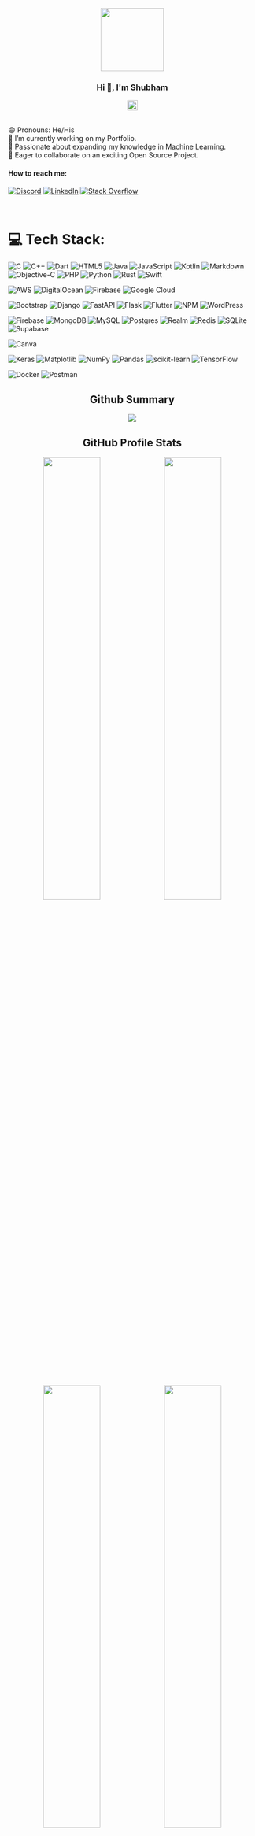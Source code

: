 <div align="center">
  <img src="https://c.tenor.com/KdkhCJ65m0sAAAAi/peach-goma-peach-and-goma.gif" width="128" />

### Hi 👋, I'm Shubham
<img src="https://komarev.com/ghpvc/?username=itz-shubham&label=Total%20Views&color=blue&style=plastic&style=for-the-badge" alt="itz-shubham" height=21 />
</div>

<br>

😄 Pronouns: He/His<br>
🔭 I’m currently working on my Portfolio.<br>
🌱 Passionate about expanding my knowledge in Machine Learning.<br>
👯 Eager to collaborate on an exciting Open Source Project.

#### How to reach me:
[![Discord](https://img.shields.io/badge/Discord-%237289DA.svg?style=for-the-badge&logo=discord&logoColor=white)](https://discord.gg/fddzy6aX)
[![LinkedIn](https://img.shields.io/badge/LinkedIn-%230077B5.svg?style=for-the-badge&logo=linkedin&logoColor=white)](https://linkedin.com/in/itz-shubham)
[![Stack Overflow](https://img.shields.io/badge/-Stackoverflow-FE7A16.svg?style=for-the-badge&logo=stack-overflow&logoColor=white)](https://stackoverflow.com/users/17802081) 

<br>

# 💻 Tech Stack:
![C](https://img.shields.io/badge/c-%2300599C.svg?style=for-the-badge&logo=c&logoColor=white)
![C++](https://img.shields.io/badge/c++-%2300599C.svg?style=for-the-badge&logo=c%2B%2B&logoColor=white)
![Dart](https://img.shields.io/badge/dart-%230175C2.svg?style=for-the-badge&logo=dart&logoColor=white)
![HTML5](https://img.shields.io/badge/html5-%23E34F26.svg?style=for-the-badge&logo=html5&logoColor=white)
![Java](https://img.shields.io/badge/java-%23ED8B00.svg?style=for-the-badge&logo=openjdk&logoColor=white)
![JavaScript](https://img.shields.io/badge/javascript-%23323330.svg?style=for-the-badge&logo=javascript&logoColor=%23F7DF1E)
![Kotlin](https://img.shields.io/badge/kotlin-%237F52FF.svg?style=for-the-badge&logo=kotlin&logoColor=white)
![Markdown](https://img.shields.io/badge/markdown-%23000000.svg?style=for-the-badge&logo=markdown&logoColor=white)
![Objective-C](https://img.shields.io/badge/OBJECTIVE--C-%233A95E3.svg?style=for-the-badge&logo=apple&logoColor=white)
![PHP](https://img.shields.io/badge/php-%23777BB4.svg?style=for-the-badge&logo=php&logoColor=white)
![Python](https://img.shields.io/badge/python-3670A0?style=for-the-badge&logo=python&logoColor=ffdd54)
![Rust](https://img.shields.io/badge/rust-%23000000.svg?style=for-the-badge&logo=rust&logoColor=white)
![Swift](https://img.shields.io/badge/swift-F54A2A?style=for-the-badge&logo=swift&logoColor=white)

![AWS](https://img.shields.io/badge/AWS-%23FF9900.svg?style=for-the-badge&logo=amazon-aws&logoColor=white)
![DigitalOcean](https://img.shields.io/badge/DigitalOcean-%230167ff.svg?style=for-the-badge&logo=digitalOcean&logoColor=white)
![Firebase](https://img.shields.io/badge/firebase-%23039BE5.svg?style=for-the-badge&logo=firebase)
![Google Cloud](https://img.shields.io/badge/GoogleCloud-%234285F4.svg?style=for-the-badge&logo=google-cloud&logoColor=white)

![Bootstrap](https://img.shields.io/badge/bootstrap-%238511FA.svg?style=for-the-badge&logo=bootstrap&logoColor=white)
![Django](https://img.shields.io/badge/django-%23092E20.svg?style=for-the-badge&logo=django&logoColor=white)
![FastAPI](https://img.shields.io/badge/FastAPI-005571?style=for-the-badge&logo=fastapi)
![Flask](https://img.shields.io/badge/flask-%23000.svg?style=for-the-badge&logo=flask&logoColor=white)
![Flutter](https://img.shields.io/badge/Flutter-%2302569B.svg?style=for-the-badge&logo=Flutter&logoColor=white)
![NPM](https://img.shields.io/badge/NPM-%23CB3837.svg?style=for-the-badge&logo=npm&logoColor=white)
![WordPress](https://img.shields.io/badge/WordPress-%23117AC9.svg?style=for-the-badge&logo=WordPress&logoColor=white)

![Firebase](https://img.shields.io/badge/Firebase-039BE5?style=for-the-badge&logo=Firebase&logoColor=white)
![MongoDB](https://img.shields.io/badge/MongoDB-%234ea94b.svg?style=for-the-badge&logo=mongodb&logoColor=white)
![MySQL](https://img.shields.io/badge/mysql-%2300000f.svg?style=for-the-badge&logo=mysql&logoColor=white)
![Postgres](https://img.shields.io/badge/postgres-%23316192.svg?style=for-the-badge&logo=postgresql&logoColor=white)
![Realm](https://img.shields.io/badge/Realm-39477F?style=for-the-badge&logo=realm&logoColor=white)
![Redis](https://img.shields.io/badge/redis-%23DD0031.svg?style=for-the-badge&logo=redis&logoColor=white)
![SQLite](https://img.shields.io/badge/sqlite-%2307405e.svg?style=for-the-badge&logo=sqlite&logoColor=white)
![Supabase](https://img.shields.io/badge/Supabase-3ECF8E?style=for-the-badge&logo=supabase&logoColor=white)

![Canva](https://img.shields.io/badge/Canva-%2300C4CC.svg?style=for-the-badge&logo=Canva&logoColor=white)

![Keras](https://img.shields.io/badge/Keras-%23D00000.svg?style=for-the-badge&logo=Keras&logoColor=white)
![Matplotlib](https://img.shields.io/badge/Matplotlib-%23ffffff.svg?style=for-the-badge&logo=Matplotlib&logoColor=black)
![NumPy](https://img.shields.io/badge/numpy-%23013243.svg?style=for-the-badge&logo=numpy&logoColor=white)
![Pandas](https://img.shields.io/badge/pandas-%23150458.svg?style=for-the-badge&logo=pandas&logoColor=white)
![scikit-learn](https://img.shields.io/badge/scikit--learn-%23F7931E.svg?style=for-the-badge&logo=scikit-learn&logoColor=white)
![TensorFlow](https://img.shields.io/badge/TensorFlow-%23FF6F00.svg?style=for-the-badge&logo=TensorFlow&logoColor=white)

![Docker](https://img.shields.io/badge/docker-%230db7ed.svg?style=for-the-badge&logo=docker&logoColor=white)
![Postman](https://img.shields.io/badge/Postman-FF6C37?style=for-the-badge&logo=postman&logoColor=white)


<div align="center">

  ## Github Summary
  <img src="https://github-profile-summary-cards.vercel.app/api/cards/profile-details?username=itz-shubham&theme=blueberry"/>

  ## GitHub Profile Stats

  <p align="center">
   <img width="48%" src="http://github-profile-summary-cards.vercel.app/api/cards/stats?username=itz-shubham&theme=blueberry"/>
  <img width="48%" src="http://github-profile-summary-cards.vercel.app/api/cards/productive-time?username=itz-shubham&theme=blueberry&utcOffset=8"/>

  <p align="center">
   <img width="48%" src="http://github-profile-summary-cards.vercel.app/api/cards/repos-per-language?username=itz-shubham&theme=blueberry" />
   <img width="48%" src="http://github-profile-summary-cards.vercel.app/api/cards/most-commit-language?username=itz-shubham&theme=blueberry" />
  </p>

  <p align="center" >
   <img width="54.5%" src="https://github-readme-stats.vercel.app/api?username=itz-shubham&theme=blueberry&hide_border=false&include_all_commits=true&count_private=true" />
   <img width="43%" src="https://github-readme-stats.vercel.app/api/top-langs/?username=itz-shubham&theme=blueberry&hide_border=false&include_all_commits=true&count_private=true&layout=compact" />
  </p>

  <img src="https://github-readme-streak-stats.herokuapp.com/?user=itz-shubham&theme=blueberry" />
  
  <br><br>
  
  ### ✍️ Random Dev Quote
  ![](https://quotes-github-readme.vercel.app/api?type=horizontal)

  ---
  [![](https://visitcount.itsvg.in/api?id=itz-shubham&icon=0&color=1)](https://visitcount.itsvg.in)

</div>
